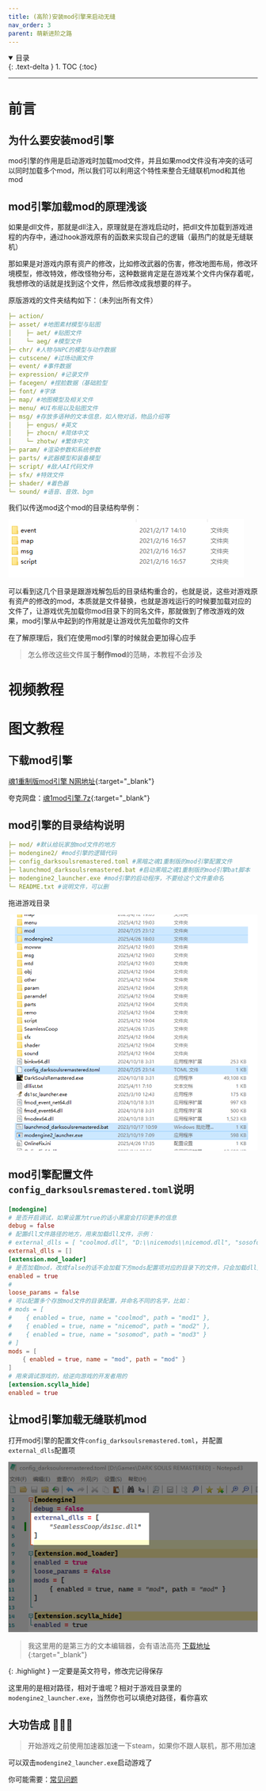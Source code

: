 ```yaml
---
title: (高阶)安装mod引擎来启动无缝
nav_order: 3
parent: 萌新进阶之路
---
```


<details open markdown="block">
  <summary>
    目录
  </summary>
  {: .text-delta }
1. TOC
{:toc}
</details>

---
# 前言

## 为什么要安装mod引擎

mod引擎的作用是启动游戏时加载mod文件，并且如果mod文件没有冲突的话可以同时加载多个mod，所以我们可以利用这个特性来整合无缝联机mod和其他mod

## mod引擎加载mod的原理浅谈

如果是dll文件，那就是dll注入，原理就是在游戏启动时，把dll文件加载到游戏进程的内存中，通过hook游戏原有的函数来实现自己的逻辑（最热门的就是无缝联机）

那如果是对游戏内原有资产的修改，比如修改武器的伤害，修改地图布局，修改环境模型，修改特效，修改怪物分布，这种数据肯定是在游戏某个文件内保存着呢，我想修改的话就是找到这个文件，然后修改成我想要的样子。

原版游戏的文件夹结构如下：（未列出所有文件）
```yaml
├─ action/
├─ asset/ #地图素材模型与贴图
│    ├─ aet/ #贴图文件
│    └─ aeg/ #模型文件
├─ chr/ #人物与NPC的模型与动作数据
├─ cutscene/ #过场动画文件
├─ event/ #事件数据
├─ expression/ #记录文件
├─ facegen/ #捏脸数据（基础脸型
├─ font/ #字体
├─ map/ #地图模型及相关文件
├─ menu/ #UI布局以及贴图文件
├─ msg/ #存放多语种的文本信息，如人物对话，物品介绍等
│    ├─ engus/ #英文
│    ├─ zhocn/ #简体中文
│    └─ zhotw/ #繁体中文
├─ param/ #渲染参数和系统参数
├─ parts/ #武器模型和装备模型
├─ script/ #敌人AI代码文件
├─ sfx/ #特效文件
├─ shader/ #着色器
└─ sound/ #语音、音效、bgm
```

我们以传送mod这个mod的目录结构举例：

![传送mod目录结构.png](/assets/images/传送mod目录结构.png)

可以看到这几个目录是跟游戏解包后的目录结构重合的，也就是说，这些对游戏原有资产的修改的mod，本质就是文件替换，也就是游戏运行的时候要加载对应的文件了，让游戏优先加载你mod目录下的同名文件，那就做到了修改游戏的效果，mod引擎从中起到的作用就是让游戏优先加载你的文件

在了解原理后，我们在使用mod引擎的时候就会更加得心应手
> 怎么修改这些文件属于**制作mod**的范畴，本教程不会涉及

# 视频教程


# 图文教程

## 下载mod引擎

[魂1重制版mod引擎 N网地址](https://www.nexusmods.com/darksoulsremastered/mods/790){:target="_blank"}

夸克网盘：[魂1mod引擎.7z](https://pan.quark.cn/s/f26e6194016a){:target="_blank"}

## mod引擎的目录结构说明

```yaml
├─ mod/ #默认给玩家放mod文件的地方
├─ modengine2/ #mod引擎的逻辑代码
├─ config_darksoulsremastered.toml #黑暗之魂1重制版的mod引擎配置文件
├─ launchmod_darksoulsremastered.bat #启动黑暗之魂1重制版的mod引擎bat脚本
├─ modengine2_launcher.exe #mod引擎的启动程序，不要给这个文件重命名
└─ README.txt #说明文件，可以删
```

拖进游戏目录

![mod引擎游戏目录.png](/assets/images/mod引擎游戏目录.png)

## mod引擎配置文件`config_darksoulsremastered.toml`说明

```toml
[modengine]
# 是否开启调试，如果设置为true的话小黑窗会打印更多的信息
debug = false
# 配置dll文件路径的地方，用来加载dll文件，示例：
# external_dlls = [ "coolmod.dll", "D:\\nicemods\\nicemod.dll", "sosofolder\sosomod.dll" ]
external_dlls = []
[extension.mod_loader]
# 是否加载mod，改成false的话不会加载下方mods配置项对应的目录下的文件，只会加载dll文件
enabled = true
#
loose_params = false
# 可以配置多个存放mod文件的目录配置，并命名不同的名字，比如：
# mods = [
#    { enabled = true, name = "coolmod", path = "mod1" },
#    { enabled = true, name = "nicemod", path = "mod2" },
#    { enabled = true, name = "sosomod", path = "mod3" }
# ]
mods = [
    { enabled = true, name = "mod", path = "mod" }
]
# 用来调试游戏的，给逆向游戏的开发者用的
[extension.scylla_hide]
enabled = true
```

## 让mod引擎加载无缝联机mod

打开mod引擎的配置文件`config_darksoulsremastered.toml`，并配置`external_dlls`配置项

![mod引擎配置文件加载无缝.png](/assets/images/mod引擎配置文件加载无缝.png)

> 我这里用的是第三方的文本编辑器，会有语法高亮 [下载地址](https://rizonesoft.com/downloads/notepad3/){:target="_blank"}

{: .highlight }
一定要是英文符号，修改完记得保存

这里用的是相对路径，相对于谁呢？相对于游戏目录里的`modengine2_launcher.exe`，当然你也可以填绝对路径，看你喜欢

## 大功告成 🎉🎉🎉

> 开始游戏之前使用加速器加速一下steam，如果你不跟人联机，那不用加速

可以双击`modengine2_launcher.exe`启动游戏了

你可能需要：[常见问题]({{site.baseurl}}/docs/common_problem/)
